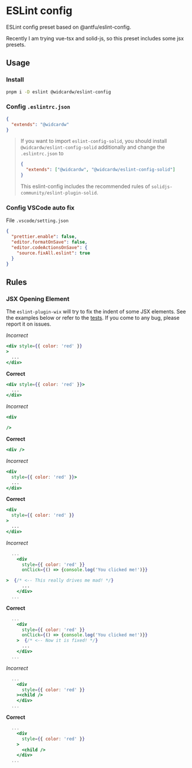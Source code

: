 # ESLint config

ESLint config preset based on @antfu/eslint-config.

Recently I am trying vue-tsx and solid-js, so this preset includes some jsx presets.

## Usage

### Install

```sh
pnpm i -D eslint @widcardw/eslint-config
```

### Config `.eslintrc.json`

```json
{
  "extends": "@widcardw"
}
```

> If you want to import `eslint-config-solid`, you should install `@widcardw/eslint-config-solid` additionally
> and change the `.eslintrc.json` to
>
> ```json
> {
>   "extends": ["@widcardw", "@widcardw/eslint-config-solid"] 
> }
> ```
>
> This eslint-config includes the recommended rules of `solidjs-community/eslint-plugin-solid`.

### Config VSCode auto fix

File `.vscode/setting.json`

```json
{
  "prettier.enable": false,
  "editor.formatOnSave": false,
  "editor.codeActionsOnSave": {
    "source.fixAll.eslint": true
  }
}
```

## Rules

### JSX Opening Element

The `eslint-plugin-wix` will try to fix the indent of some JSX elements. See the examples below or refer to the [tests](packages/eslint-plugin-wix/tests). If you come to any bug, please report it on issues.

_Incorrect_

```jsx
<div style={{ color: 'red' }}
>
  ...
</div>
```

**Correct**

```jsx
<div style={{ color: 'red' }}>
  ...
</div>
```

_Incorrect_

```jsx
<div

/>
```
**Correct**

```jsx
<div />
```

_Incorrect_

```jsx
<div
  style={{ color: 'red' }}>
  ...
</div>
```

**Correct**

```jsx
<div
  style={{ color: 'red' }}
>
  ...
</div>
```

_Incorrect_

```jsx
  ...
    <div
      style={{ color: 'red' }}
      onClick={() => {console.log('You clicked me!')}}

>  {/* <-- This really drives me mad! */}
      ...
    </div>
  ...
```

**Correct**

```jsx
  ...
    <div
      style={{ color: 'red' }}
      onClick={() => {console.log('You clicked me!')}}
    >  {/* <-- Now it is fixed! */}
      ...
    </div>
  ...
```

_Incorrect_

```jsx
  ...
    <div
      style={{ color: 'red' }}
    ><child />
    </div>
  ...
```

**Correct**

```jsx
  ...
    <div
      style={{ color: 'red' }}
    >
      <child />
    </div>
  ...
```
